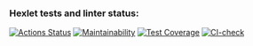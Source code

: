 ### Hexlet tests and linter status:
[![Actions Status](https://github.com/sheveleves/java-project-72/workflows/hexlet-check/badge.svg)](https://github.com/sheveleves/java-project-72/actions)
[![Maintainability](https://api.codeclimate.com/v1/badges/434f3d536c8b10cd7b87/maintainability)](https://codeclimate.com/github/sheveleves/java-project-72/maintainability)
[![Test Coverage](https://api.codeclimate.com/v1/badges/434f3d536c8b10cd7b87/test_coverage)](https://codeclimate.com/github/sheveleves/java-project-72/test_coverage)
[![CI-check](https://github.com/sheveleves/java-project-72/actions/workflows/Cl-check.yml/badge.svg)](https://github.com/sheveleves/java-project-72/actions/workflows/Cl-check.yml)
